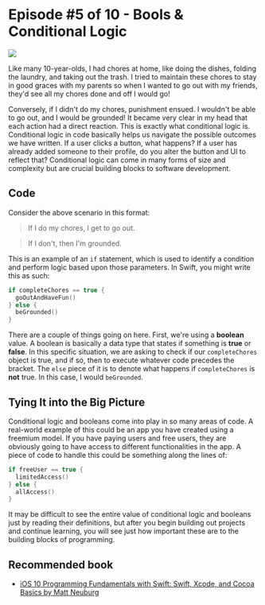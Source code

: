 # Episode #5 of 10 - Bools & Conditional Logic

![](https://4cawmi2va33i3w6dek1d7y1m-wpengine.netdna-ssl.com/wp-content/uploads/2017/06/5-4.jpg)

Like many 10-year-olds, I had chores at home, like doing the dishes, folding the laundry, and taking out the trash. I tried to maintain these chores to stay in good graces with my parents so when I wanted to go out with my friends, they'd see all my chores done and off I would go!

Conversely, if I didn't do my chores, punishment ensued. I wouldn't be able to go out, and I would be grounded! It became very clear in my head that each action had a direct reaction. This is exactly what conditional logic is. Conditional logic in code basically helps us navigate the possible outcomes we have written. If a user clicks a button, what happens? If a user has already added someone to their profile, do you alter the button and UI to reflect that? Conditional logic can come in many forms of size and complexity but are crucial building blocks to software development.

## Code

Consider the above scenario in this format:

> If I do my chores, I get to go out.

> If I don't, then I'm grounded.

This is an example of an `if` statement, which is used to identify a condition and perform logic based upon those parameters. In Swift, you might write this as such:

```swift
if completeChores == true {
  goOutAndHaveFun()
} else {
  beGrounded()
}
```

There are a couple of things going on here. First, we're using a **boolean** value. A boolean is basically a data type that states if something is **true** or **false**. In this specific situation, we are asking to check if our `completeChores` object is true, and if so, then to execute whatever code precedes the bracket. The `else` piece of it is to denote what happens if `completeChores` is **not** true. In this case, I would `beGrounded`.

## Tying It into the Big Picture

Conditional logic and booleans come into play in so many areas of code. A real-world example of this could be an app you have created using a freemium model. If you have paying users and free users, they are obviously going to have access to different functionalities in the app. A piece of code to handle this could be something along the lines of:

```swift
if freeUser == true {
  limitedAccess()
} else {
  allAccess()
}
```

It may be difficult to see the entire value of conditional logic and booleans just by reading their definitions, but after you begin building out projects and continue learning, you will see just how important these are to the building blocks of programming.

## Recommended book

- [iOS 10 Programming Fundamentals with Swift: Swift, Xcode, and Cocoa Basics by Matt Neuburg](https://www.amazon.com/gp/product/1491970073/ref=as_li_qf_sp_asin_il_tl?ie=UTF8&tag=highbrow01-20&camp=1789&creative=9325&linkCode=as2&creativeASIN=1491970073&linkId=dd226c6b066c30a7fa496c9d4269516c)
